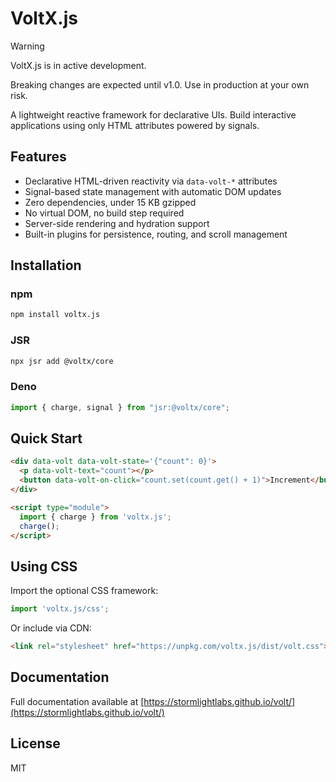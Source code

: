 # VoltX.js

> [!WARNING]
> VoltX.js is in active development.
>
> Breaking changes are expected until v1.0. Use in production at your own risk.

A lightweight reactive framework for declarative UIs. Build interactive applications using only HTML attributes powered by signals.

## Features

- Declarative HTML-driven reactivity via `data-volt-*` attributes
- Signal-based state management with automatic DOM updates
- Zero dependencies, under 15 KB gzipped
- No virtual DOM, no build step required
- Server-side rendering and hydration support
- Built-in plugins for persistence, routing, and scroll management

## Installation

### npm

```bash
npm install voltx.js
```

### JSR

```bash
npx jsr add @voltx/core
```

### Deno

```typescript
import { charge, signal } from "jsr:@voltx/core";
```

## Quick Start

```html
<div data-volt data-volt-state='{"count": 0}'>
  <p data-volt-text="count"></p>
  <button data-volt-on-click="count.set(count.get() + 1)">Increment</button>
</div>

<script type="module">
  import { charge } from 'voltx.js';
  charge();
</script>
```

## Using CSS

Import the optional CSS framework:

```typescript
import 'voltx.js/css';
```

Or include via CDN:

```html
<link rel="stylesheet" href="https://unpkg.com/voltx.js/dist/volt.css">
```

## Documentation

Full documentation available at [https://stormlightlabs.github.io/volt/](https://stormlightlabs.github.io/volt/)

## License

MIT

